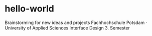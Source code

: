 # hello-world
Brainstorming for new ideas and projects
Fachhochschule Potsdam · University of Applied Sciences
Interface Design
3. Semester
